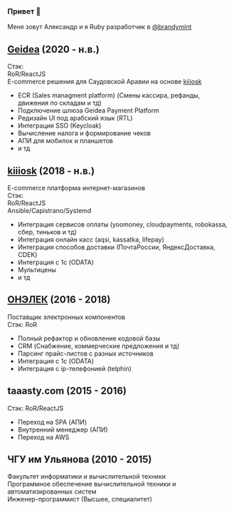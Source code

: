 ### Привет 👋

Меня зовут Алекcандр и я Ruby разработчик в [@brandymint](https://github.com/brandymint)

## [Geidea](https://geidea.net/) (2020 - н.в.)
Стэк:\
RoR/ReactJS\
E-commerce решения для Саудовской Аравии на основе [kiiiosk](https://kiiiosk.store/)
* ECR (Sales managment platform) (Смены кассира, рефанды, движения по складам и тд)
* Подключение шлюза Geidea Payment Platform
* Редизайн UI под арабский язык (RTL)
* Интеграция SSO (Keycloak)
* Вычисление налога и формирование чеков
* АПИ для мобилок и планшетов
* и тд

## [kiiiosk](https://kiiiosk.store/) (2018 - н.в.)
E-commerce платформа интернет-магазинов\
Стэк:\
RoR/ReactJS\
Ansible/Capistrano/Systemd
* Интеграция сервисов оплаты (yoomoney, cloudpayments, robokassa, сбер, тиньков и тд)
* Интеграция онлайн касс (aqsi, kassatka, lifepay)
* Интеграция способов доставки (ПочтаРоссии, ЯндексДоставка, CDEK)
* Интеграция с 1с (ODATA)
* Мультицены
* и тд

## [ОНЭЛЕК](https://onelec.ru/) (2016 - 2018)
Поставщик электронных компонентов\
Стэк: RoR
* Полный рефактор и обновление кодовой базы
* CRM (Снабжение, коммерческие предложения и тд)
* Парсинг прайс-листов с разных источников
* Интеграция с 1с (ODATA)
* Интеграция с ip-телефонией (telphin)

## taaasty.com (2015 - 2016)
Стэк: RoR/ReactJS
* Переход на SPA (АПИ)
* Внутренний менеджер (АПИ)
* Переход на AWS

## ЧГУ им Ульянова (2010 - 2015)
Факультет информатики и вычислительной техники\
Программное обеспечение вычислительной техники и автоматизированных систем\
Инженер-программист (Высшее, специалитет)
